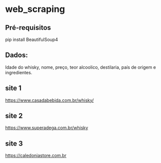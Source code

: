 # web_scraping

## Pré-requisitos
pip install BeautifulSoup4

## Dados:
Idade do whisky, nome, preço, teor alcoolico, destilaria, país de origem e ingredientes.

## site 1
https://www.casadabebida.com.br/whisky/

## site 2
https://www.superadega.com.br/whisky

## site 3
https://caledoniastore.com.br


